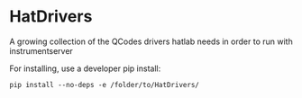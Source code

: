 # HatDrivers
 
A growing collection of the QCodes drivers hatlab needs in order to run with instrumentserver

For installing, use a developer pip install:
```
pip install --no-deps -e /folder/to/HatDrivers/
```

